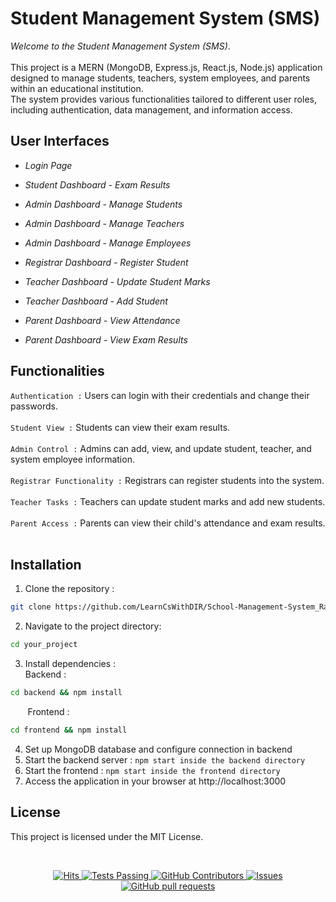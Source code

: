 # Student Management System (SMS)
*Welcome to the Student Management System (SMS)*.</br> </br>
This project is a MERN (MongoDB, Express.js, React.js, Node.js) application designed to manage students, teachers, system employees, and parents within an educational institution. </br> The system provides various functionalities tailored to different user roles, including authentication, data management, and information access.

## User Interfaces
- *Login Page*

- *Student Dashboard - Exam Results*

- *Admin Dashboard - Manage Students*

- *Admin Dashboard - Manage Teachers*

- *Admin Dashboard - Manage Employees*

- *Registrar Dashboard - Register Student*

- *Teacher Dashboard - Update Student Marks*

- *Teacher Dashboard - Add Student*

- *Parent Dashboard - View Attendance*

- *Parent Dashboard - View Exam Results*

## Functionalities

`Authentication :` 
   Users can login with their credentials and change their passwords. <br> <br>
`Student View :` 
  Students can view their exam results.<br> <br>
`Admin Control :` 
  Admins can add, view, and update student, teacher, and system employee information.<br> <br>
`Registrar Functionality :` 
  Registrars can register students into the system.<br> <br>
`Teacher Tasks :`
  Teachers can update student marks and add new students. <br> <br>
`Parent Access :` 
  Parents can view their child's attendance and exam results. <br> <br>

## Installation
1. Clone the repository : 
```bash
git clone https://github.com/LearnCsWithDIR/School-Management-System_Rad_Project.git
```
2. Navigate to the project directory: 
```bash
cd your_project
```
3. Install dependencies : <br>
Backend : 
```bash
cd backend && npm install
```
&nbsp;&nbsp;&nbsp;&nbsp;&nbsp;&nbsp; Frontend : 
```bash
cd frontend && npm install
```
4. Set up MongoDB database and configure connection in backend
5. Start the backend server : `npm start inside the backend directory`
6. Start the frontend : `npm start inside the frontend directory`
7. Access the application in your browser at http://localhost:3000

## License
This project is licensed under the MIT License.



<br>

<p align="center">
    <a href="https://github.com/LearnCsWithDIR/School-Management-System_Rad_Project">
      <img alt="Hits" src="https://hits.sh/github.com/LearnCsWithDIR/School-Management-System_Rad_Project.svg?label=Views"/>
    </a>
    <a href="https://github.com/LearnCsWithDIR/School-Management-System_Rad_Project/actions">
      <img alt="Tests Passing" src="https://github.com/anuraghazra/github-readme-stats/workflows/Test/badge.svg" />
    </a>
    <a href="https://github.com/LearnCsWithDIR/School-Management-System_Rad_Project/graphs/contributors">
      <img alt="GitHub Contributors" src="https://img.shields.io/github/contributors/LearnCsWithDIR/School-Management-System_Rad_Project" />
    </a>
    <a href="https://github.com/LearnCsWithDIR/School-Management-System_Rad_Project/issues">
      <img alt="Issues" src="https://img.shields.io/github/issues/LearnCsWithDIR/School-Management-System_Rad_Project?color=0088ff" />
    </a>
    <a href="https://github.com/LearnCsWithDIR/School-Management-System_Rad_Project/pulls">
      <img alt="GitHub pull requests" src="https://img.shields.io/github/issues-pr/LearnCsWithDIR/School-Management-System_Rad_Project?color=0088ff" />
    </a>
</p>
